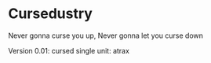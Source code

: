 # Cursedustry
Never gonna curse you up, Never gonna let you curse down

Version 0.01: cursed single unit: atrax
